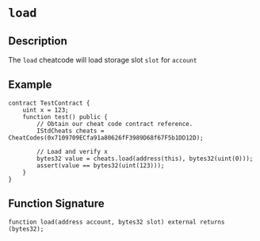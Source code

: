 # `load`

## Description

The `load` cheatcode will load storage slot `slot` for `account`

## Example

```solidity
contract TestContract {
    uint x = 123;
    function test() public {
        // Obtain our cheat code contract reference.
        IStdCheats cheats = CheatCodes(0x7109709ECfa91a80626fF3989D68f67F5b1DD12D);

        // Load and verify x
        bytes32 value = cheats.load(address(this), bytes32(uint(0)));
        assert(value == bytes32(uint(123)));
    }
}
```

## Function Signature

```solidity
function load(address account, bytes32 slot) external returns (bytes32);
```
